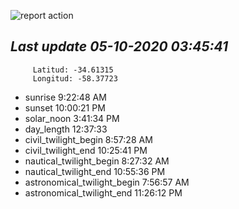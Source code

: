 ![report action](https://github.com/matiasz8/actions-for-reports/workflows/report%20action/badge.svg?branch=develop) 


## *****Last update 05-10-2020 03:45:41*****



		 Latitud: -34.61315
		 Longitud: -58.37723

 - sunrise 	 9:22:48 AM
 - sunset 	 10:00:21 PM
 - solar_noon 	 3:41:34 PM
 - day_length 	 12:37:33
 - civil_twilight_begin 	 8:57:28 AM
 - civil_twilight_end 	 10:25:41 PM
 - nautical_twilight_begin 	 8:27:32 AM
 - nautical_twilight_end 	 10:55:36 PM
 - astronomical_twilight_begin 	 7:56:57 AM
 - astronomical_twilight_end 	 11:26:12 PM
